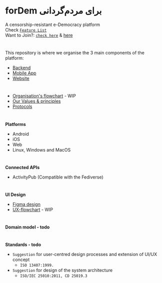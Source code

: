 # forDem برای مردم‌گردانی
A censorship-resistant e-Democracy platform  
Check [`Feature List`](https://github.com/tcfev/forDem/issues/85)  
Want to Join?: [`check here`](https://github.com/tcfev/forDem/issues/61)  & [here](https://github.com/tcfev/forDem/discussions/52)
#
This repository is where we organise the 3 main components of the platform:
* [Backend](https://github.com/tcfev/backend)
* [Mobile App](https://github.com/tcfev/fordem-app)
* [Website](https://github.com/tcfev/landing-page)
#
* [Organisation's flowchart](https://github.com/tcfev/forDem/blob/main/.assets/organisation.md) - WIP
* [Our Values & principles](https://github.com/tcfev/forDem/issues/57)
* [Protocols](https://github.com/tcfev/forDem/tree/main/.assets/.protocols)
#
**Platforms**
- Android
- iOS
- Web
- Linux, Windows and MacOS
#
**Connected APIs**
- ActivityPub (Compatible with the Fediverse)
#
**UI Design**  
* [Figma design](https://www.figma.com/file/VHFRoqXfhc2ThZQMZUXcje/%D8%A8%D8%B1%D8%A7%DB%8C-%D9%85%D8%B1%D8%AF%D9%85%E2%80%8C%D8%B3%D8%A7%D9%84%D8%A7%D8%B1%DB%8C%2Ff%C3%BCrDem?node-id=0%3A1)  
* [UX-flowchart](https://github.com/tcfev/forDem/blob/main/.assets/ux-flowchart.md) - WIP
#
**Domain model - todo**  
#
**Standards - todo**  
- `Suggestion` for user-centred design processes and extension of UI/UX concept
    * `ISO 13407:1999.`
- `Suggestion` for design of the system architecture
    * `ISO/IEC 25010:2011, CD 25019.3`
